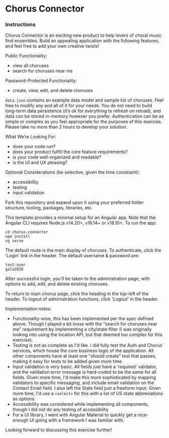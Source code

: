 # Chorus Connector

### Instructions

Chorus Connector is an exciting new product to help lovers of choral music find ensembles. Build an appealing application with the following features, and feel free to add your own creative twists!

Public Functionality:
- view all choruses
- search for choruses near me

Password-Protected Functionality:
- create, view, edit, and delete choruses

`data.json` contains an example data model and sample list of choruses. Feel free to modify any and all of it for your needs. You do not need to build long-term data persistence (it’s ok for everything to refresh on reload), and data can be stored in-memory however you prefer. 
Authentication can be as simple or complex as you feel appropriate for the purposes of this exercise.
Please take no more than 2 hours to develop your solution.

What We’re Looking For:
- does your code run?
- does your product fulfill the core feature requirements?
- is your code well-organized and readable?
- is the UI and UX pleasing?

Optional Considerations (be selective, given the time constraint):
- accessibility
- testing
- input validation

Fork this repository and expand upon it using your preferred folder structure, tooling, packages, libraries, etc.

This template provides a minimal setup for an Angular app. Note that the Angular CLI requires Node.js v14.20+, v16.14+ or v18.10+. To run the app:
```
cd chorus-connector
npm install
ng serve
```

The default route is the main display of choruses. To authenticate, click the 'Login' link in the header. The default username & password are:

```
test-user
gala2028
```

After successful login, you'll be taken to the administration page, with options to add, edit, and delete existing choruses.

To return to main chorus page, click the heading in the top-left of the header. To logout of administration functions, click 'Logout' in the header.

Implementation notes:
- Functionality-wise, this has been implemented per the spec defined above. Though I played a bit loose with the "search for choruses near me" requirement by implementing a city/state filter (I was originally looking into using the location API, but that deemed too complex for this exercise).
- Testing is not as complete as I'd like. I did fully test the Auth and Chorus services, which house the core business logic of the application. All other components have at least one "should create" test that passes, making it easy for tests to be added given more time.
- Input validation is very basic. All fields just have a 'required' validator, and the validation error message is hard-coded to be the same for all fields. Given more time, I'd make this more sophisticated by mapping validators to specific messaging, and include email validation on the Contact Email field. I also left the State field just a freeform input. Given more time, I'd use a `<select>` for this with a list of US state abbreviations as options.
- Accessibility was considered while implementing all components, though I did not do any testing of accessibility
- For a UI library, I went with Angular Material to quickly get a nice-enough UI going with a framework I was familiar with.

Looking forward to discussing this exercise further!